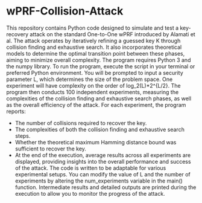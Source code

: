 # wPRF-Collision-Attack

This repository contains Python code designed to simulate and test a key-recovery attack on the standard One-to-One wPRF introduced by Alamati et al. The attack operates by iteratively refining a guessed key K through collision finding and exhaustive search. It also incorporates theoretical models to determine the optimal transition point between these phases, aiming to minimize overall complexity.
The program requires Python 3 and the numpy library.
To run the program, execute the script in your terminal or preferred Python environment. You will be prompted to input a security parameter L, which determines the size of the problem space.  One experiment will have complexity on the order of log_2(L)*2^{L/2}.  The program then conducts 100 independent experiments, measuring the complexities of the collision finding and exhaustive search phases, as well as the overall efficiency of the attack.
For each experiment, the program reports:
- The number of collisions required to recover the key.
- The complexities of both the collision finding and exhaustive search steps.
- Whether the theoretical maximum Hamming distance bound was sufficient to recover the key.
- At the end of the execution, average results across all experiments are displayed, providing insights into the overall performance and success of the attack.
The code is written to be adaptable for various experimental setups. You can modify the value of L and the number of experiments by altering the num_experiments variable in the main() function. Intermediate results and detailed outputs are printed during the execution to allow you to monitor the progress of the attack.
